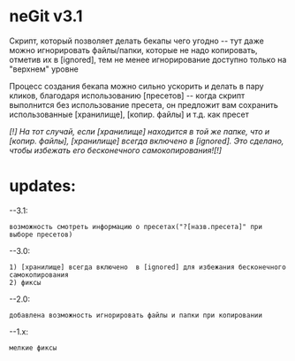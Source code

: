 # neGit v3.1
Скрипт, который позволяет делать бекапы чего угодно
-- тут даже можно игнорировать файлы/папки, которые не надо копировать,
отметив их в [ignored], тем не менее игнорирование доступно только на "верхнем" уровне


Процесс создания бекапа можно сильно ускорить и делать в пару кликов,
благодаря использованию [пресетов]
-- когда скрипт выполнится без использование пресета, он предложит вам
сохранить использованные [хранилище], [копир. файлы] и т.д. как пресет


*[!] На тот случай, если [хранилище] находится в той же папке, что и [копир. файлы], [хранилище] всегда включено  в [ignored]. Это сделано, чтобы избежать его бесконечного самокопирования![!]*




# updates:
--3.1:

	возможность смотреть информацию о пресетах("?[назв.пресета]" при выборе пресетов)
--3.0:

	1) [хранилище] всегда включено  в [ignored] для избежания бесконечного самокопирования
	2) фиксы
--2.0:

	добавлена возможность игнорировать файлы и папки при копировании
--1.x:

	мелкие фиксы
